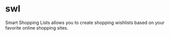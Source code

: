 swl
===

Smart Shopping Lists allows you to create shopping wishlists based on your favorite online shopping sites.
